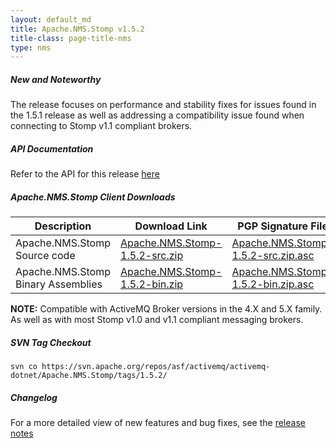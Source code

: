 ```yaml
---
layout: default_md
title: Apache.NMS.Stomp v1.5.2 
title-class: page-title-nms
type: nms
---
```


##### New and Noteworthy

The release focuses on performance and stability fixes for issues found in the 1.5.1 release as well as addressing a compatibility issue found when connecting to Stomp v1.1 compliant brokers.

##### API Documentation

Refer to the API for this release [here](nms-Index/Site/NavigationIndex/Site/Navigation/Index/Site/Navigation/api.md)

##### Apache.NMS.Stomp Client Downloads

|Description|Download Link|PGP Signature File|Version|
|---|---|---|---|
|Apache.NMS.Stomp Source code|[Apache.NMS.Stomp-1.5.2-src.zip](https://archive.apache.org/dist/activemq/apache-nms/1.5.0/Apache.NMS.Stomp-1.5.2-src.zip)|[Apache.NMS.Stomp-1.5.2-src.zip.asc](https://archive.apache.org/dist/activemq/apache-nms/1.5.0/Apache.NMS.Stomp-1.5.2-src.zip.asc)|1.5.2.2508|
|Apache.NMS.Stomp Binary Assemblies|[Apache.NMS.Stomp-1.5.2-bin.zip](https://archive.apache.org/dist/activemq/apache-nms/1.5.0/Apache.NMS.Stomp-1.5.2-bin.zip)|[Apache.NMS.Stomp-1.5.2-bin.zip.asc](https://archive.apache.org/dist/activemq/apache-nms/1.5.0/Apache.NMS.Stomp-1.5.2-bin.zip.asc)|1.5.2.2508|
  
**NOTE:** Compatible with ActiveMQ Broker versions in the 4.X and 5.X family. As well as with most Stomp v1.0 and v1.1 compliant messaging brokers.

##### SVN Tag Checkout
```
svn co https://svn.apache.org/repos/asf/activemq/activemq-dotnet/Apache.NMS.Stomp/tags/1.5.2/
```
##### Changelog

For a more detailed view of new features and bug fixes, see the [release notes](https://issues.apache.org/jira/secure/ReleaseNote.jspa?projectId=12311201&styleName=Html&version=12316156)


